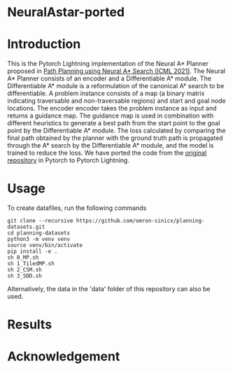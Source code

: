 # NeuralAstar-ported
# Introduction
This is the Pytorch Lightning implementation of the Neural A* Planner proposed in [Path Planning using Neural A* Search (ICML 2021)](https://arxiv.org/abs/2009.07476). 
The Neural A* Planner consists of an encoder and a Differentiable A* module. The Differentiable A* module is a reformulation of the canonical A* search to be differentiable. A problem instance consists of a map (a binary matrix indicating traversable and non-traversable regions) and start and goal node locations. The encoder encoder takes the problem instance as input and returns a guidance map. The guidance map is used in combination with different heuristics to generate a best path from the start point to the goal point by the Differentiable A* module. The loss calculated by comparing the final path obtained by the planner with the ground truth path is propagated through the A* search by the Differentiable A* module, and the model is trained to reduce the loss.
We have ported the code from the [original repository](https://github.com/omron-sinicx/neural-astar) in Pytorch to Pytorch Lightning.
# Usage
To create datafiles, run the following commands
```
git clone --recursive https://github.com/omron-sinicx/planning-datasets.git
cd planning-datasets
python3 -m venv venv
source venv/bin/activate
pip install -e .
sh 0_MP.sh
sh 1_TiledMP.sh
sh 2_CSM.sh
sh 3_SDD.sh
```

Alternatively, the data in the 'data' folder of this repository can also be used. 


# Results

# Acknowledgement




